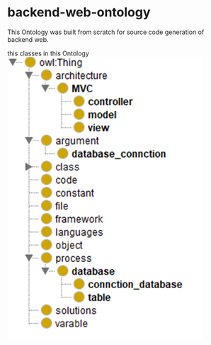 # backend-web-ontology

This Ontology was built from scratch for source code generation of backend web.

this classes in this Ontology
![alt text](https://github.com/anasAloklah/backend-web-ontology/raw/main/owl%20classes.png)

